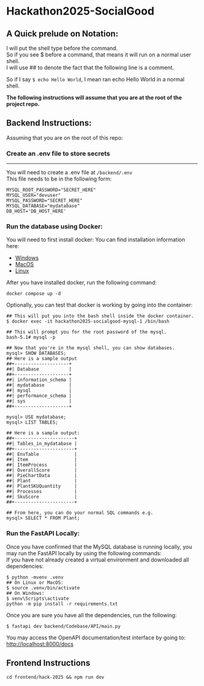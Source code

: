 # Hackathon2025-SocialGood

## A Quick prelude on Notation:
I will put the shell type before the command.<br>
So if you see \$ before a command, that means it will run on a normal user shell. <br>
I will use ## to denote the fact that the following line is a comment.

So if I say `$ echo Hello World`, I mean ran echo Hello World in a normal shell.


<b>The following instructions will assume that you are at the root of the project repo.</b>
## Backend Instructions:
Assuming that you are on the root of this repo:

### Create an .env file to store secrets
----
You will need to create a .env file at `/backend/.env`
<br> This file needs to be in the following form:
```angular2html
MYSQL_ROOT_PASSWORD="SECRET_HERE"
MYSQL_USER="devuser"
MYSQL_PASSWORD="SECRET_HERE"
MYSQL_DATABASE="mydatabase"
DB_HOST='DB_HOST_HERE'
```

### Run the database using Docker:
You will need to first install docker: You can find installation information here:
 <ul>
  <li><a href="https://docs.docker.com/desktop/setup/install/windows-install/">Windows</a></li>
  <li><a href="https://docs.docker.com/desktop/setup/install/mac-install/">MacOS</a></li>
  <li><a href="https://docs.docker.com/engine/install/">Linux</a></li>
</ul> 

After you have installed docker, run the following command:

`docker compose up -d`

Optionally, you can test that docker is working by going into the container:
<br>

```
## This will put you into the bash shell inside the docker container.
$ docker exec -it hackathon2025-socialgood-mysql-1 /bin/bash

## This will prompt you for the root password of the mysql.
bash-5.1# mysql -p

## Now that you're in the mysql shell, you can show databases.
mysql> SHOW DATABASES;
## Here is a sample output
##+--------------------+
##| Database           |
##+--------------------+
##| information_schema |
##| mydatabase         |
##| mysql              |
##| performance_schema |
##| sys                |
##+--------------------+

mysql> USE mydatabase;
mysql> LIST TABLES;

## Here is a sample output:
##+----------------------+
##| Tables_in_mydatabase |
##+----------------------+
##| EnvTable             |
##| Item                 |
##| ItemProcess          |
##| OverallScore         |
##| PieChartData         |
##| Plant                |
##| PlantSKUQuantity     |
##| Processes            |
##| SkuScore             |
##+----------------------+

## From here, you can do your normal SQL commands e.g.
mysql> SELECT * FROM Plant;
```

### Run the FastAPI Locally:
Once you have confirmed that the MySQL database is running locally, you may run the FastAPI locally by using the following commands:
<br>
If you have not already created a virtual environment and downloaded all dependencies:
```
$ python -mvenv .venv
## On Linux or MacOS:
$ source .venv/bin/activate
## On Windows:
$ venv\Scripts\activate
python -m pip install -r requirements.txt
```
Once you are sure you have all the dependencies, run the following:

`$ fastapi dev backend/Codebase/API/main.py`

You may access the OpenAPI documentation/test interface by going to: <br>
[http://localhost:8000/docs](http://localhost:8000/docs)

## Frontend Instructions
`cd frontend/hack-2025 && npm run dev`

